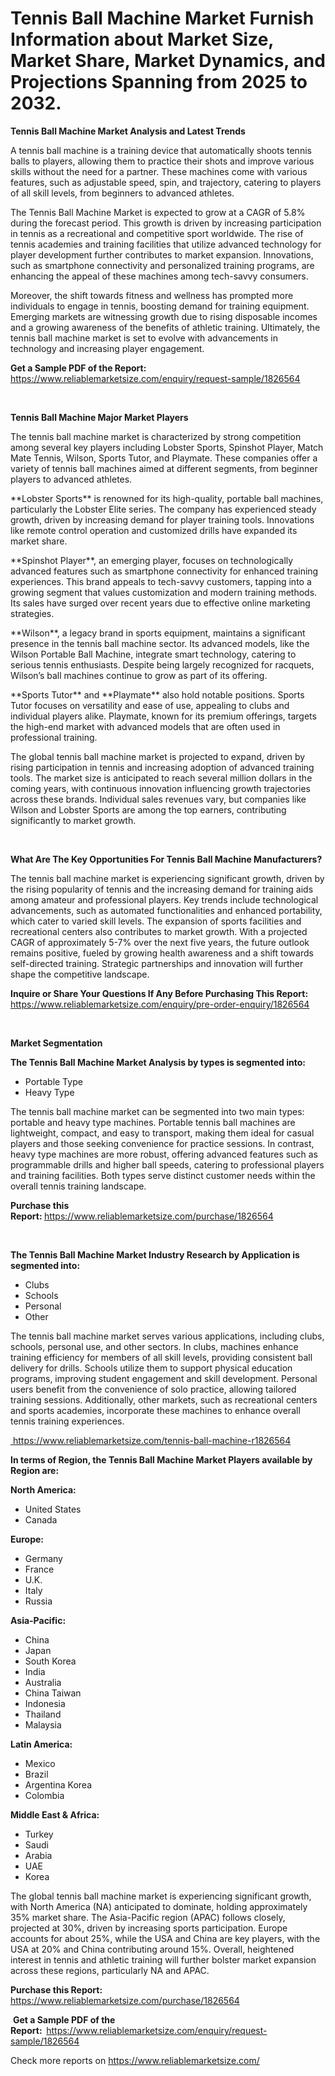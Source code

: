 <p><h1>Tennis Ball Machine Market Furnish Information about Market Size, Market Share, Market Dynamics, and Projections Spanning from 2025 to 2032.</h1></p><p><strong>Tennis Ball Machine Market Analysis and Latest Trends</strong></p>
<p><p>A tennis ball machine is a training device that automatically shoots tennis balls to players, allowing them to practice their shots and improve various skills without the need for a partner. These machines come with various features, such as adjustable speed, spin, and trajectory, catering to players of all skill levels, from beginners to advanced athletes.</p><p>The Tennis Ball Machine Market is expected to grow at a CAGR of 5.8% during the forecast period. This growth is driven by increasing participation in tennis as a recreational and competitive sport worldwide. The rise of tennis academies and training facilities that utilize advanced technology for player development further contributes to market expansion. Innovations, such as smartphone connectivity and personalized training programs, are enhancing the appeal of these machines among tech-savvy consumers.</p><p>Moreover, the shift towards fitness and wellness has prompted more individuals to engage in tennis, boosting demand for training equipment. Emerging markets are witnessing growth due to rising disposable incomes and a growing awareness of the benefits of athletic training. Ultimately, the tennis ball machine market is set to evolve with advancements in technology and increasing player engagement.</p></p>
<p><strong>Get a Sample PDF of the Report:&nbsp;</strong> <a href="https://www.reliablemarketsize.com/enquiry/request-sample/1826564?utm_campaign=1898&utm_medium=2&utm_source=Github&utm_content=ia&utm_term=09042025&utm_id=tennis-ball-machine">https://www.reliablemarketsize.com/enquiry/request-sample/1826564</a></p>
<p>&nbsp;</p>
<p><strong>Tennis Ball Machine Major Market Players</strong></p>
<p><p>The tennis ball machine market is characterized by strong competition among several key players including Lobster Sports, Spinshot Player, Match Mate Tennis, Wilson, Sports Tutor, and Playmate. These companies offer a variety of tennis ball machines aimed at different segments, from beginner players to advanced athletes.</p><p>**Lobster Sports** is renowned for its high-quality, portable ball machines, particularly the Lobster Elite series. The company has experienced steady growth, driven by increasing demand for player training tools. Innovations like remote control operation and customized drills have expanded its market share. </p><p>**Spinshot Player**, an emerging player, focuses on technologically advanced features such as smartphone connectivity for enhanced training experiences. This brand appeals to tech-savvy customers, tapping into a growing segment that values customization and modern training methods. Its sales have surged over recent years due to effective online marketing strategies.</p><p>**Wilson**, a legacy brand in sports equipment, maintains a significant presence in the tennis ball machine sector. Its advanced models, like the Wilson Portable Ball Machine, integrate smart technology, catering to serious tennis enthusiasts. Despite being largely recognized for racquets, Wilson’s ball machines continue to grow as part of its offering. </p><p>**Sports Tutor** and **Playmate** also hold notable positions. Sports Tutor focuses on versatility and ease of use, appealing to clubs and individual players alike. Playmate, known for its premium offerings, targets the high-end market with advanced models that are often used in professional training.</p><p>The global tennis ball machine market is projected to expand, driven by rising participation in tennis and increasing adoption of advanced training tools. The market size is anticipated to reach several million dollars in the coming years, with continuous innovation influencing growth trajectories across these brands. Individual sales revenues vary, but companies like Wilson and Lobster Sports are among the top earners, contributing significantly to market growth.</p></p>
<p>&nbsp;</p>
<p><strong>What Are The Key Opportunities For Tennis Ball Machine Manufacturers?</strong></p>
<p><p>The tennis ball machine market is experiencing significant growth, driven by the rising popularity of tennis and the increasing demand for training aids among amateur and professional players. Key trends include technological advancements, such as automated functionalities and enhanced portability, which cater to varied skill levels. The expansion of sports facilities and recreational centers also contributes to market growth. With a projected CAGR of approximately 5-7% over the next five years, the future outlook remains positive, fueled by growing health awareness and a shift towards self-directed training. Strategic partnerships and innovation will further shape the competitive landscape.</p></p>
<p><strong>Inquire or Share Your Questions If Any Before Purchasing This Report:</strong> <a href="https://www.reliablemarketsize.com/enquiry/pre-order-enquiry/1826564?utm_campaign=1898&utm_medium=2&utm_source=Github&utm_content=ia&utm_term=09042025&utm_id=tennis-ball-machine">https://www.reliablemarketsize.com/enquiry/pre-order-enquiry/1826564</a></p>
<p>&nbsp;</p>
<p><strong>Market Segmentation</strong></p>
<p><strong>The Tennis Ball Machine Market Analysis by types is segmented into:</strong></p>
<p><ul><li>Portable Type</li><li>Heavy Type</li></ul></p>
<p><p>The tennis ball machine market can be segmented into two main types: portable and heavy type machines. Portable tennis ball machines are lightweight, compact, and easy to transport, making them ideal for casual players and those seeking convenience for practice sessions. In contrast, heavy type machines are more robust, offering advanced features such as programmable drills and higher ball speeds, catering to professional players and training facilities. Both types serve distinct customer needs within the overall tennis training landscape.</p></p>
<p><strong>Purchase this Report:&nbsp;</strong><a href="https://www.reliablemarketsize.com/purchase/1826564?utm_campaign=1898&utm_medium=2&utm_source=Github&utm_content=ia&utm_term=09042025&utm_id=tennis-ball-machine">https://www.reliablemarketsize.com/purchase/1826564</a></p>
<p>&nbsp;</p>
<p><strong>The Tennis Ball Machine Market Industry Research by Application is segmented into:</strong></p>
<p><ul><li>Clubs</li><li>Schools</li><li>Personal</li><li>Other</li></ul></p>
<p><p>The tennis ball machine market serves various applications, including clubs, schools, personal use, and other sectors. In clubs, machines enhance training efficiency for members of all skill levels, providing consistent ball delivery for drills. Schools utilize them to support physical education programs, improving student engagement and skill development. Personal users benefit from the convenience of solo practice, allowing tailored training sessions. Additionally, other markets, such as recreational centers and sports academies, incorporate these machines to enhance overall tennis training experiences.</p></p>
<p><a href="https://www.reliablemarketsize.com/tennis-ball-machine-r1826564?utm_campaign=1898&utm_medium=2&utm_source=Github&utm_content=ia&utm_term=09042025&utm_id=tennis-ball-machine">&nbsp;https://www.reliablemarketsize.com/tennis-ball-machine-r1826564</a></p>
<p><strong>In terms of Region, the Tennis Ball Machine Market Players available by Region are:</strong></p>
<p>
    <p> <strong> North America: </strong>
        <ul>
            <li>United States</li>
            <li>Canada</li>
        </ul>
        </p> 
    <p> <strong> Europe: </strong>
        <ul>
            <li>Germany</li>
            <li>France</li>
            <li>U.K.</li>
            <li>Italy</li>
            <li>Russia</li>
        </ul>
        </p> 
    <p> <strong> Asia-Pacific: </strong>
        <ul>
            <li>China</li>
            <li>Japan</li>
            <li>South Korea</li>
            <li>India</li>
            <li>Australia</li>
            <li>China Taiwan</li>
            <li>Indonesia</li>
            <li>Thailand</li>
            <li>Malaysia</li>
        </ul>
        </p> 
    <p> <strong> Latin America: </strong>
        <ul>
            <li>Mexico</li>
            <li>Brazil</li>
            <li>Argentina Korea</li>
            <li>Colombia</li>
        </ul>
        </p> 
    <p> <strong> Middle East & Africa: </strong>
        <ul>
            <li>Turkey</li>
            <li>Saudi</li>
            <li>Arabia</li>
            <li>UAE</li>
            <li>Korea</li>
        </ul>
    </p>
    </p>
<p><p>The global tennis ball machine market is experiencing significant growth, with North America (NA) anticipated to dominate, holding approximately 35% market share. The Asia-Pacific region (APAC) follows closely, projected at 30%, driven by increasing sports participation. Europe accounts for about 25%, while the USA and China are key players, with the USA at 20% and China contributing around 15%. Overall, heightened interest in tennis and athletic training will further bolster market expansion across these regions, particularly NA and APAC.</p></p>
<p><strong>Purchase this Report: </strong><a href="https://www.reliablemarketsize.com/purchase/1826564?utm_campaign=1898&utm_medium=2&utm_source=Github&utm_content=ia&utm_term=09042025&utm_id=tennis-ball-machine">https://www.reliablemarketsize.com/purchase/1826564</a></p>
<p>&nbsp;<strong>Get a Sample PDF of the Report:&nbsp;&nbsp;</strong><a href="https://www.reliablemarketsize.com/enquiry/request-sample/1826564?utm_campaign=1898&utm_medium=2&utm_source=Github&utm_content=ia&utm_term=09042025&utm_id=tennis-ball-machine">https://www.reliablemarketsize.com/enquiry/request-sample/1826564</a></p>
<p><strong></strong></p>
<p>Check more reports on <a href="https://www.reliablemarketsize.com/?utm_campaign=1898&utm_medium=2&utm_source=Github&utm_content=ia&utm_term=09042025&utm_id=tennis-ball-machine">https://www.reliablemarketsize.com/</a></p>